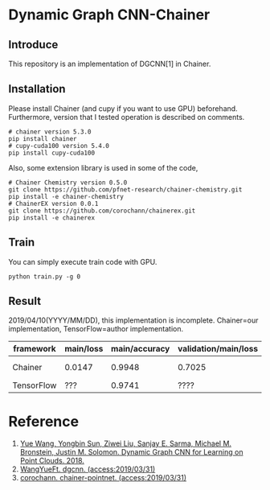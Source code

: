 # Dynamic Graph CNN-Chainer
## Introduce
This repository is an implementation of DGCNN[1] in Chainer.

## Installation
Please install Chainer (and cupy if you want to use GPU) beforehand.  
Furthermore, version that I tested operation is described on comments.
```
# chainer version 5.3.0
pip install chainer
# cupy-cuda100 version 5.4.0
pip install cupy-cuda100
```
Also, some extension library is used in some of the code,
```
# Chainer Chemistry version 0.5.0
git clone https://github.com/pfnet-research/chainer-chemistry.git
pip install -e chainer-chemistry
# ChainerEX version 0.0.1
git clone https://github.com/corochann/chainerex.git
pip install -e chainerex
```

## Train
You can simply execute train code with GPU.
```
python train.py -g 0
```

## Result
2019/04/10(YYYY/MM/DD), this implementation is incomplete. Chainer=our implementation, TensorFlow=author implementation.

|framework | main/loss | main/accuracy | validation/main/loss | validation/main/accuracy | elapsed_time |
|-|-|-|-|-|-|
| Chainer | 0.0147 | 0.9948 | 0.7025 | 0.8906 | 116486.35(s) ≒ 32.36(h) |
|TensorFlow| ??? | 0.9741 | ???? | 0.9111 | ???? |

# Reference
1. [Yue Wang, Yongbin Sun, Ziwei Liu, Sanjay E. Sarma, Michael M. Bronstein, Justin M. Solomon. Dynamic Graph CNN for Learning on Point Clouds. 2018.](https://arxiv.org/abs/1801.07829)
1. [WangYueFt. dgcnn. (access:2019/03/31)](https://github.com/WangYueFt/dgcnn)
2. [corochann. chainer-pointnet. (access:2019/03/31)](https://github.com/corochann/chainer-pointnet)

